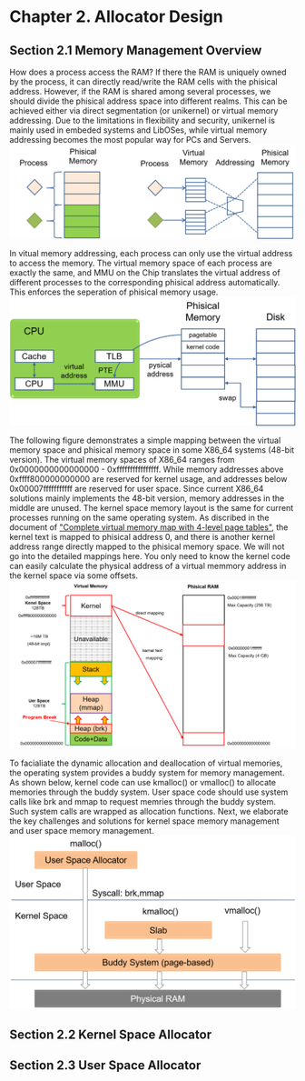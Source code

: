 # Chapter 2. Allocator Design
## Section 2.1 Memory Management Overview
How does a process access the RAM? If there the RAM is uniquely owned by the process, it can directly read/write the RAM cells with the phisical address. However, if the RAM is shared among several processes, we should divide the phisical address space into different realms. This can be achieved either via direct segmentation (or unikernel) or virtual memory addressing. Due to the limitations in flexibility and security, unikernel is mainly used in embeded systems and LibOSes, while virtual memory addressing becomes the most popular way for PCs and Servers.
![image](./figures/chapt2-mem-2.png)

In vitual memory addressing, each process can only use the virtual address to access the memory. The virtual memory space of each process are exactly the same, and MMU on the Chip translates the virtual address of different processes to the corresponding phisical address automatically. This enforces the seperation of phisical memory usage. 
![image](./figures/chapt2-mem-3.png)

The following figure demonstrates a simple mapping between the virtual memory space and phisical memory space in some X86_64 systems (48-bit version). The virtual memory spaces of X86_64 ranges from 0x0000000000000000 - 0xffffffffffffffff. While memory addresses above 0xffff800000000000 are reserved for kernel usage, and addresses below 0x00007fffffffffff are reserved for user space. Since current X86_64 solutions mainly implements the 48-bit version, memory addresses in the middle are unused. The kernel space memory layout is the same for current processes running on the same operating system. As discribed in the document of ["Complete virtual memory map with 4-level page tables"](https://www.kernel.org/doc/Documentation/x86/x86_64/mm.txt), the kernel text is mapped to phisical address 0, and there is another kernel address range directly mapped to the phisical memory space. We will not go into the detailed mappings here. You only need to know the kernel code can easily calculate the physical address of a virtual memmory address in the kernel space via some offsets. 
![image](./figures/chapt2-mem-5.png)

To facialiate the dynamic allocation and deallocation of virtual memories, the operating system provides a buddy system for memory management. As shown below, kernel code can use kmalloc() or vmalloc() to allocate memories through the buddy system. User space code should use system calls like brk and mmap to request memries through the buddy system. Such system calls are wrapped as allocation functions. Next, we elaborate the key challenges and solutions for kernel space memory management and user space memory management.
![image](./figures/chapt2-mem-man.png)

## Section 2.2 Kernel Space Allocator

## Section 2.3 User Space Allocator
